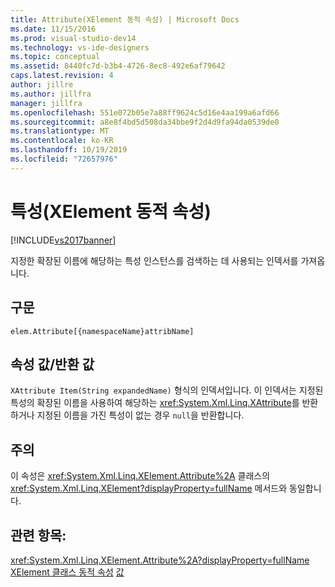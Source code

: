 ```yaml
---
title: Attribute(XElement 동적 속성) | Microsoft Docs
ms.date: 11/15/2016
ms.prod: visual-studio-dev14
ms.technology: vs-ide-designers
ms.topic: conceptual
ms.assetid: 8440fc7d-b3b4-4726-8ec8-492e6af79642
caps.latest.revision: 4
author: jillre
ms.author: jillfra
manager: jillfra
ms.openlocfilehash: 551e072b05e7a88ff9624c5d16e4aa199a6afd66
ms.sourcegitcommit: a8e8f4bd5d508da34bbe9f2d4d9fa94da0539de0
ms.translationtype: MT
ms.contentlocale: ko-KR
ms.lasthandoff: 10/19/2019
ms.locfileid: "72657976"
---
```

# <a name="attribute-xelement-dynamic-property"></a>특성(XElement 동적 속성)
[!INCLUDE[vs2017banner](../includes/vs2017banner.md)]

지정한 확장된 이름에 해당하는 특성 인스턴스를 검색하는 데 사용되는 인덱서를 가져옵니다.

## <a name="syntax"></a>구문

```
elem.Attribute[{namespaceName}attribName]
```

## <a name="property-valuereturn-value"></a>속성 값/반환 값
 `XAttribute Item(String expandedName)` 형식의 인덱서입니다. 이 인덱서는 지정된 특성의 확장된 이름을 사용하여 해당하는 <xref:System.Xml.Linq.XAttribute>를 반환하거나 지정된 이름을 가진 특성이 없는 경우 `null`을 반환합니다.

## <a name="remarks"></a>주의
 이 속성은 <xref:System.Xml.Linq.XElement.Attribute%2A> 클래스의 <xref:System.Xml.Linq.XElement?displayProperty=fullName> 메서드와 동일합니다.

## <a name="see-also"></a>관련 항목:
 <xref:System.Xml.Linq.XElement.Attribute%2A?displayProperty=fullName> [XElement 클래스 동적 속성](../designers/xelement-class-dynamic-properties.md) [값](../designers/value-xattribute-dynamic-property.md)
